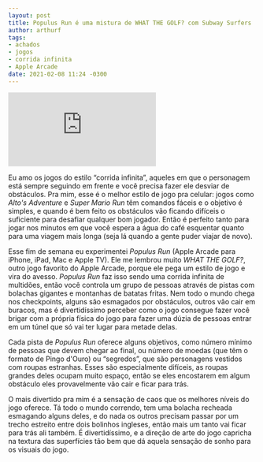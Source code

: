 ```yaml
---
layout: post
title: Populus Run é uma mistura de WHAT THE GOLF? com Subway Surfers
author: arthurf
tags:
- achados
- jogos
- corrida infinita
- Apple Arcade
date: 2021-02-08 11:24 -0300
---
```


<iframe class="full-width" src="https://www.youtube.com/embed/1FriW1wcdzk" frameborder="0" allow="accelerometer; autoplay; clipboard-write; encrypted-media; gyroscope; picture-in-picture" allowfullscreen></iframe>

Eu amo os jogos do estilo “corrida infinita”, aqueles em que o personagem está sempre seguindo em frente e você precisa fazer ele desviar de obstáculos. Pra mim, esse é o melhor estilo de jogo pra celular: jogos como *Alto's Adventure* e *Super Mario Run* têm comandos fáceis e o objetivo é simples, e quando é bem feito os obstáculos vão ficando difíceis o suficiente para desafiar qualquer bom jogador. Então é perfeito tanto para jogar nos minutos em que você espera a água do café esquentar quanto para uma viagem mais longa (seja lá quando a gente puder viajar de novo).

Esse fim de semana eu experimentei *Populus Run* (Apple Arcade para iPhone, iPad, Mac e Apple TV). Ele me lembrou muito *WHAT THE GOLF?*, outro jogo favorito do Apple Arcade, porque ele pega um estilo de jogo e vira do avesso. *Populus Run* faz isso sendo uma corrida infinita de multidões, então você controla um grupo de pessoas através de pistas com bolachas gigantes e montanhas de batatas fritas. Nem todo o mundo chega nos checkpoints, alguns são esmagados por obstáculos, outros vão cair em buracos, mas é divertidíssimo perceber como o jogo consegue fazer você brigar com a própria física do jogo para fazer uma dúzia de pessoas entrar em um túnel que só vai ter lugar para metade delas.

Cada pista de *Populus Run* oferece alguns objetivos, como número mínimo de pessoas que devem chegar ao final, ou número de moedas (que têm o formato de Pingo d'Ouro) ou “segredos”, que são personagens vestidos com roupas estranhas. Esses são especialmente difíceis, as roupas grandes deles ocupam muito espaço, então se eles encostarem em algum obstáculo eles provavelmente vão cair e ficar para trás.

O mais divertido pra mim é a sensação de caos que os melhores níveis do jogo oferece. Tá todo o mundo correndo, tem uma bolacha recheada esmagando alguns deles, e do nada os outros precisam passar por um trecho estreito entre dois bolinhos ingleses, então mais um tanto vai ficar para trás ali também. É divertidíssimo, e a direção de arte do jogo capricha na textura das superfícies tão bem que dá aquela sensação de sonho para os visuais do jogo.
